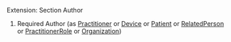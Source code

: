 Extension: Section Author

1. Required Author (as [Practitioner](http://hl7.org/fhir/STU3/Practitioner.html) or [Device](http://hl7.org/fhir/STU3/Device.html) or [Patient](http://hl7.org/fhir/STU3/Patient.html) or [RelatedPerson](http://hl7.org/fhir/STU3/relatedperson.html) or [PractitionerRole](http://hl7.org/fhir/STU3/PractitionerRole.html) or [Organization](http://hl7.org/fhir/STU3/Organization.html))

